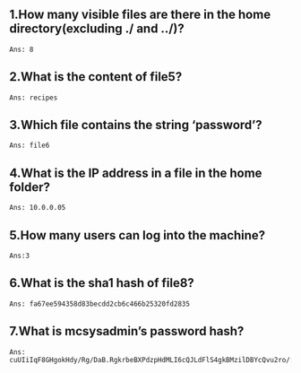 ## 1.How many visible files are there in the home directory(excluding ./ and ../)?
    Ans: 8


## 2.What is the content of file5?
    Ans: recipes


## 3.Which file contains the string ‘password’?
    Ans: file6

## 4.What is the IP address in a file in the home folder?
    Ans: 10.0.0.05


## 5.How many users can log into the machine?
    Ans:3


## 6.What is the sha1 hash of file8?
    Ans: fa67ee594358d83becdd2cb6c466b25320fd2835

 
## 7.What is mcsysadmin’s password hash?
    Ans: cuUIiIqF8GHgokHdy/Rg/DaB.RgkrbeBXPdzpHdMLI6cQJLdFlS4gkBMzilDBYcQvu2ro/:18234:0

